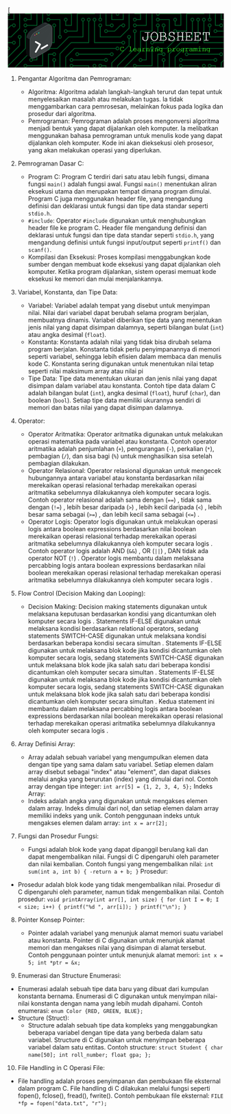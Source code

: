 [![Header](https://github.com/piks16/jobsheet/blob/main/github-header-image%20(1).png)
1. Pengantar Algoritma dan Pemrograman:
   - Algoritma: Algoritma adalah langkah-langkah terurut dan tepat untuk menyelesaikan masalah atau melakukan tugas. Ia tidak menggambarkan cara pemrosesan, melainkan fokus pada logika dan prosedur dari algoritma.
   - Pemrograman: Pemrograman adalah proses mengonversi algoritma menjadi bentuk yang dapat dijalankan oleh komputer. Ia melibatkan menggunakan bahasa pemrograman untuk menulis kode yang dapat dijalankan oleh komputer. Kode ini akan dieksekusi oleh prosesor, yang akan melakukan operasi yang diperlukan.

2. Pemrograman Dasar C:
   - Program C: Program C terdiri dari satu atau lebih fungsi, dimana fungsi `main()` adalah fungsi awal. Fungsi `main()` menentukan aliran eksekusi utama dan merupakan tempat dimana program dimulai. Program C juga menggunakan header file, yang mengandung definisi dan deklarasi untuk fungsi dan tipe data standar seperti `stdio.h`.
   - `#include`: Operator `#include` digunakan untuk menghubungkan header file ke program C. Header file mengandung definisi dan deklarasi untuk fungsi dan tipe data standar seperti `stdio.h`, yang mengandung definisi untuk fungsi input/output seperti `printf()` dan `scanf()`.
   - Kompilasi dan Eksekusi: Proses kompilasi menggabungkan kode sumber dengan membuat kode eksekusi yang dapat dijalankan oleh komputer. Ketika program dijalankan, sistem operasi memuat kode eksekusi ke memori dan mulai menjalankannya.

3. Variabel, Konstanta, dan Tipe Data:
   - Variabel: Variabel adalah tempat yang disebut untuk menyimpan nilai. Nilai dari variabel dapat berubah selama program berjalan, membuatnya dinamis. Variabel diberikan tipe data yang menentukan jenis nilai yang dapat disimpan dalamnya, seperti bilangan bulat (`int`) atau angka desimal (`float`).
   - Konstanta: Konstanta adalah nilai yang tidak bisa dirubah selama program berjalan. Konstanta tidak perlu penyimpanannya di memori seperti variabel, sehingga lebih efisien dalam membaca dan menulis kode C. Konstanta sering digunakan untuk menentukan nilai tetap seperti nilai maksimum array atau nilai pi 
   - Tipe Data: Tipe data menentukan ukuran dan jenis nilai yang dapat disimpan dalam variabel atau konstanta. Contoh tipe data dalam C adalah bilangan bulat (`int`), angka desimal (`float`), huruf (`char`), dan boolean (`bool`). Setiap tipe data memiliki ukurannya sendiri di memori dan batas nilai yang dapat disimpan dalamnya.

4. Operator:
   - Operator Aritmatika: Operator aritmatika digunakan untuk melakukan operasi matematika pada variabel atau konstanta. Contoh operator aritmatika adalah penjumlahan (`+`), pengurangan (`-`), perkalian (`*`), pembagian (`/`), dan sisa bagi (`%`) untuk menghasilkan sisa setelah pembagian dilakukan.
   - Operator Relasional: Operator relasional digunakan untuk mengecek hubungannya antara variabel atau konstanta berdasarkan nilai merekaikan operasi relasional terhadap merekaikan operasi aritmatika sebelumnya dilakukannya oleh komputer secara logis. Contoh operator relasional adalah sama dengan (`==`) , tidak sama dengan (`!=`) , lebih besar daripada (`>`) , lebih kecil daripada (`<`) , lebih besar sama sebagai (`>=`) , dan lebih kecil sama sebagai (`<=`) .
   - Operator Logis: Operator logis digunakan untuk melakukan operasi logis antara boolean expressions berdasarkan nilai boolean merekaikan operasi relasional terhadap merekaikan operasi aritmatika sebelumnya dilakukannya oleh komputer secara logis . Contoh operator logis adalah AND (`&&`) , OR (`||`) , DAN tidak ada operator NOT (`!`) . Operator logis membantu dalam melaksana percabbing logis antara boolean expressions berdasarkan nilai boolean merekaikan operasi relasional terhadap merekaikan operasi aritmatika sebelumnya dilakukannya oleh komputer secara logis .

5. Flow Control (Decision Making dan Looping):
   - Decision Making: Decision making statements digunakan untuk melaksana keputusan berdasarkan kondisi yang dicantumkan oleh komputer secara logis . Statements IF-ELSE digunakan untuk melaksana kondisi berdasarkan relational operators, sedang statements SWITCH-CASE digunakan untuk melaksana kondisi berdasarkan beberapa kondisi secara simultan . Statements IF-ELSE digunakan untuk melaksana blok kode jika kondisi dicantumkan oleh komputer secara logis, sedang statements SWITCH-CASE digunakan untuk melaksana blok kode jika salah satu dari beberapa kondisi dicantumkan oleh komputer secara simultan . Statements IF-ELSE digunakan untuk melaksana blok kode jika kondisi dicantumkan oleh komputer secara logis, sedang statements SWITCH-CASE digunakan untuk melaksana blok kode jika salah satu dari beberapa kondisi dicantumkan oleh komputer secara simultan . Kedua statement ini membantu dalam melaksana percabbing logis antara boolean expressions berdasarkan nilai boolean merekaikan operasi relasional terhadap merekaikan operasi aritmatika sebelumnya dilakukannya oleh komputer secara logis .
6. Array
 Definisi Array:
   - Array adalah sebuah variabel yang mengumpulkan elemen data dengan tipe yang sama dalam satu variabel. Setiap elemen dalam array disebut sebagai "index" atau "element", dan dapat diakses melalui angka yang berurutan (index) yang dimulai dari nol. Contoh array dengan tipe integer: `int arr[5] = {1, 2, 3, 4, 5};`
 Indeks Array:
   - Indeks adalah angka yang digunakan untuk mengakses elemen dalam array. Indeks dimulai dari nol, dan setiap elemen dalam array memiliki indeks yang unik. Contoh penggunaan indeks untuk mengakses elemen dalam array: `int x = arr[2];`

7. Fungsi dan Prosedur
 Fungsi:
   - Fungsi adalah blok kode yang dapat dipanggil berulang kali dan dapat mengembalikan nilai. Fungsi di C dipengaruhi oleh parameter dan nilai kembalian. Contoh fungsi yang mengembalikan nilai: `int sum(int a, int b) { -return a + b; }`
 Prosedur:
  - Prosedur adalah blok kode yang tidak mengembalikan nilai. Prosedur di C dipengaruhi oleh parameter, namun tidak mengembalikan nilai. Contoh prosedur: `void printArray(int arr[], int size) { for (int I = 0; I < size; i++) { printf("%d ", arr[i]); } printf("\n"); }`

8. Pointer
Konsep Pointer:
   - Pointer adalah variabel yang menunjuk alamat memori suatu variabel atau konstanta. Pointer di C digunakan untuk menunjuk alamat memori dan mengakses nilai yang disimpan di alamat tersebut. Contoh penggunaan pointer untuk menunjuk alamat memori: `int x = 5; int *ptr = &x;`

10. Enumerasi dan Structure
Enumerasi:
   - Enumerasi adalah sebuah tipe data baru yang dibuat dari kumpulan konstanta bernama. Enumerasi di C digunakan untuk menyimpan nilai-nilai konstanta dengan nama yang lebih mudah dipahami. Contoh enumerasi: `enum Color {RED, GREEN, BLUE};`
- Structure (Struct):
   - Structure adalah sebuah tipe data kompleks yang menggabungkan beberapa variabel dengan tipe data yang berbeda dalam satu variabel. Structure di C digunakan untuk menyimpan beberapa variabel dalam satu entitas. Contoh structure: `struct Student { char name[50]; int roll_number; float gpa; };`

10. File Handling in C
Operasi File:
   - File handling adalah proses penyimpanan dan pembukaan file eksternal dalam program C. File handling di C dilakukan melalui fungsi seperti fopen(), fclose(), fread(), fwrite(). Contoh pembukaan file eksternal: `FILE *fp = fopen("data.txt", "r");`
